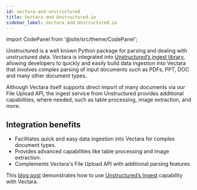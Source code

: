```yaml
---
id: vectara-and-unstructured
title: Vectara and Unstructured.io
sidebar_label: Vectara and Unstructured.io
---
```



import CodePanel from '@site/src/theme/CodePanel';


Unstructured is a well known Python package for parsing and dealing with 
unstructured data. Vectara is integrated into [Unstructured’s ingest library](https://unstructured-io.github.io/unstructured/ingest/index.html), 
allowing developers to quickly and easily build data ingestion into Vectara 
that involves complex parsing of input documents such as PDFs, PPT, DOC and 
many other document types.

Although Vectara itself supports direct import of many documents via our File 
Upload API, the ingest service from Unstructured provides additional 
capabilities, where needed, such as table processing, image extraction, and 
more.

## Integration benefits

* Facilitates quick and easy data ingestion into Vectara for complex document 
  types.
* Provides advanced capabilities like table processing and image extraction.
* Complements Vectara's File Upload API with additional parsing features.

This [blog post](https://drive.google.com/file/d/1N9hQkcNAe2jzfaBDm_c_l8ZUxpXpLlhx/view?usp=drivesdk) demonstrates how to use [Unstructured’s Ingest](https://unstructured-io.github.io/unstructured/ingest/index.html) capability with Vectara.
